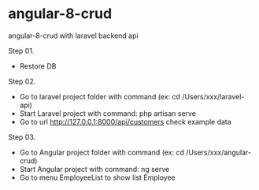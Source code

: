 # angular-8-crud


angular-8-crud with laravel backend api

 Step 01.
 - Restore DB
 
 Step 02.
 - Go to laravel project folder with command (ex: cd /Users/xxx/laravel-api)
 - Start Laravel project with command: php artisan serve
 - Go to url http://127.0.0.1:8000/api/customers check example data

 Step 03.
- Go to Angular project folder with command (ex: cd /Users/xxx/angular-crud)
- Start Angular project with command: ng serve
- Go to menu EmployeeList to show list Employee